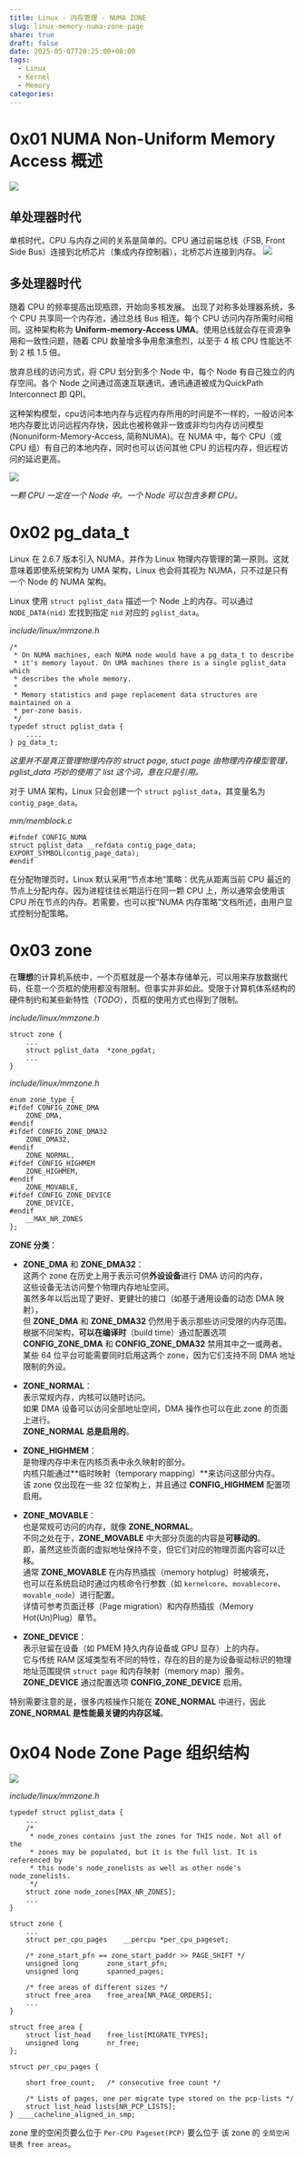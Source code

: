 ```yaml
---
title: Linux - 内存管理 - NUMA ZONE
slug: linux-memory-numa-zone-page
share: true
draft: false
date: 2025-05-07T20:25:00+08:00
tags:
  - Linux
  - Kernel
  - Memory
categories:
---
```


# 0x01 NUMA Non-Uniform Memory Access 概述
![](https://img.jaxwang.top/2025/04/54d2c03b18a4e0eab8c71c100f7a820f.png)

## 单处理器时代
单核时代，CPU 与内存之间的关系是简单的。CPU 通过前端总线（FSB, Front Side Bus）连接到北桥芯片（集成内存控制器），北桥芯片连接到内存。
![](https://img.jaxwang.top/2025/04/f49b62a3a29bc162d11b5bf6e1851693.png)
## 多处理器时代

随着 CPU 的频率提高出现瓶颈，开始向多核发展。 出现了对称多处理器系统，多个 CPU 共享同一个内存池，通过总线 Bus 相连。每个 CPU 访问内存所需时间相同。这种架构称为 **Uniform-memory-Access UMA**。使用总线就会存在资源争用和一致性问题，随着 CPU 数量增多争用愈演愈烈，以至于 4 核 CPU 性能达不到 2 核 1.5 倍。


放弃总线的访问方式，将 CPU 划分到多个 Node 中，每个 Node 有自己独立的内存空间。各个 Node 之间通过高速互联通讯，通讯通道被成为QuickPath Interconnect 即 QPI。


这种架构模型，cpu访问本地内存与远程内存所用的时间是不一样的，一般访问本地内存要比访问远程内存快，因此也被称做非一致或非均匀内存访问模型(Nonuniform-Memory-Access, 简称NUMA)。在 NUMA 中，每个 CPU（或 CPU 组）有自己的本地内存，同时也可以访问其他 CPU 的远程内存，但远程访问的延迟更高。

![](https://img.jaxwang.top/2025/04/3da9e0613ee79b63f12ab97135bac08d.png)

*一颗 CPU 一定在一个 Node 中。一个 Node 可以包含多颗 CPU。*

# 0x02 pg_data_t

Linux 在 2.6.7 版本引入 NUMA，并作为 Linux 物理内存管理的第一原则。这就意味着即使系统架构为 UMA 架构，Linux 也会将其视为 NUMA，只不过是只有一个 Node 的 NUMA 架构。

Linux 使用 `struct pglist_data` 描述一个 Node 上的内存。可以通过 `NODE_DATA(nid)` 宏找到指定 `nid` 对应的 `pglist_data`。

*include/linux/mmzone.h*
```
/*
 * On NUMA machines, each NUMA node would have a pg_data_t to describe
 * it's memory layout. On UMA machines there is a single pglist_data which
 * describes the whole memory.
 *
 * Memory statistics and page replacement data structures are maintained on a
 * per-zone basis.
 */
typedef struct pglist_data {
    ....
} pg_data_t;
```

*这里并不是真正管理物理内存的 struct page, stuct page 由物理内存模型管理，pglist_data 巧妙的使用了 list 这个词，意在只是引用。*

对于 UMA 架构，Linux 只会创建一个 `struct pglist_data`，其变量名为 `contig_page_data`。

*mm/memblock.c*
```
#ifndef CONFIG_NUMA
struct pglist_data __refdata contig_page_data;
EXPORT_SYMBOL(contig_page_data);
#endif
```

在分配物理页时，Linux 默认采用“节点本地”策略：优先从距离当前 CPU 最近的节点上分配内存。因为进程往往长期运行在同一颗 CPU 上，所以通常会使用该 CPU 所在节点的内存。若需要，也可以按“NUMA 内存策略”文档所述，由用户显式控制分配策略。



# 0x03 zone

在**理想**的计算机系统中，一个页框就是一个基本存储单元，可以用来存放数据代码，任意一个页框的使用都没有限制。但事实并非如此。受限于计算机体系结构的硬件制约和某些新特性（*TODO*），页框的使用方式也得到了限制。

*include/linux/mmzone.h*
```
struct zone {
	...
	struct pglist_data	*zone_pgdat;
	...
}
```

*include/linux/mmzone.h*
```
enum zone_type {
#ifdef CONFIG_ZONE_DMA
	ZONE_DMA,
#endif
#ifdef CONFIG_ZONE_DMA32
	ZONE_DMA32,
#endif
	ZONE_NORMAL,
#ifdef CONFIG_HIGHMEM
	ZONE_HIGHMEM,
#endif
	ZONE_MOVABLE,
#ifdef CONFIG_ZONE_DEVICE
	ZONE_DEVICE,
#endif
	__MAX_NR_ZONES
};
```

**ZONE 分类**：
- **ZONE_DMA** 和 **ZONE_DMA32**：  
    这两个 zone 在历史上用于表示可供**外设设备**进行 DMA 访问的内存，  
    这些设备无法访问整个物理内存地址空间。  
    虽然多年以后出现了更好、更健壮的接口（如基于通用设备的动态 DMA 映射），  
    但 **ZONE_DMA** 和 **ZONE_DMA32** 仍然用于表示那些访问受限的内存范围。  
    根据不同架构，**可以在编译时**（build time）通过配置选项 **CONFIG_ZONE_DMA** 和 **CONFIG_ZONE_DMA32** 禁用其中之一或两者。  
    某些 64 位平台可能需要同时启用这两个 zone，因为它们支持不同 DMA 地址限制的外设。
    
- **ZONE_NORMAL**：  
    表示常规内存，内核可以随时访问。  
    如果 DMA 设备可以访问全部地址空间，DMA 操作也可以在此 zone 的页面上进行。  
    **ZONE_NORMAL 总是启用的**。
    
- **ZONE_HIGHMEM**：  
    是物理内存中未在内核页表中永久映射的部分。  
    内核只能通过**临时映射（temporary mapping）**来访问这部分内存。  
    该 zone 仅出现在一些 32 位架构上，并且通过 **CONFIG_HIGHMEM** 配置项启用。
    
- **ZONE_MOVABLE**：  
    也是常规可访问的内存，就像 **ZONE_NORMAL**。  
    不同之处在于，**ZONE_MOVABLE** 中大部分页面的内容是**可移动的**。  
    即，虽然这些页面的虚拟地址保持不变，但它们对应的物理页面内容可以迁移。  
    通常 **ZONE_MOVABLE** 在内存热插拔（memory hotplug）时被填充，  
    也可以在系统启动时通过内核命令行参数（如 `kernelcore`、`movablecore`、`movable_node`）进行配置。  
    详情可参考页面迁移（Page migration）和内存热插拔（Memory Hot(Un)Plug）章节。
    
- **ZONE_DEVICE**：  
    表示驻留在设备（如 PMEM 持久内存设备或 GPU 显存）上的内存。  
    它与传统 RAM 区域类型有不同的特性，存在的目的是为设备驱动标识的物理地址范围提供 `struct page` 和内存映射（memory map）服务。  
    **ZONE_DEVICE** 通过配置选项 **CONFIG_ZONE_DEVICE** 启用。
    
特别需要注意的是，很多内核操作只能在 **ZONE_NORMAL** 中进行，因此 **ZONE_NORMAL 是性能最关键的内存区域**。



# 0x04 Node Zone Page 组织结构

![](https://img.jaxwang.top/2025/05/ec28f3a25fc0fc066700823373ab4d8c.png)

*include/linux/mmzone.h*
```
typedef struct pglist_data {
	...
	/*
	 * node_zones contains just the zones for THIS node. Not all of the
	 * zones may be populated, but it is the full list. It is referenced by
	 * this node's node_zonelists as well as other node's node_zonelists.
	 */
	struct zone node_zones[MAX_NR_ZONES];
	...
}

struct zone {
	...
	struct per_cpu_pages	__percpu *per_cpu_pageset;

	/* zone_start_pfn == zone_start_paddr >> PAGE_SHIFT */
	unsigned long		zone_start_pfn;
	unsigned long		spanned_pages;
	
	/* free areas of different sizes */
	struct free_area	free_area[NR_PAGE_ORDERS];
	...
}

struct free_area {
	struct list_head	free_list[MIGRATE_TYPES];
	unsigned long		nr_free;
};

struct per_cpu_pages {

	short free_count;	/* consecutive free count */

	/* Lists of pages, one per migrate type stored on the pcp-lists */
	struct list_head lists[NR_PCP_LISTS];
} ____cacheline_aligned_in_smp;
```

zone 里的空闲页要么位于 `Per-CPU Pageset(PCP)` 要么位于 该 zone 的 `全局空闲链表 free areas`。


